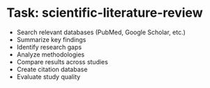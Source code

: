 <!-- ---
!-- title: 2024-12-27 23:17:06
!-- author: Yusuke Watanabe
!-- date: /home/ywatanabe/.emacs.d/lisp/llemacs/workspace/resources/prompt-templates/components/02_tasks/scientific-literature-review.md
!-- --- -->

# Task: scientific-literature-review
* Search relevant databases (PubMed, Google Scholar, etc.)
* Summarize key findings
* Identify research gaps
* Analyze methodologies
* Compare results across studies
* Create citation database
* Evaluate study quality